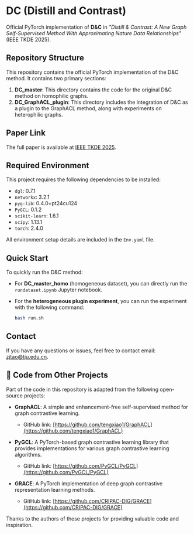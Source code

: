 # DC (Distill and Contrast)

Official PyTorch implementation of **D&C** in *"Distill & Contrast: A New Graph Self-Supervised Method With Approximating Nature Data Relationships"* (IEEE TKDE 2025).

## Repository Structure
This repository contains the official PyTorch implementation of the D&C method. It contains two primary sections:

1. **DC_master**: This directory contains the code for the original D&C method on homophilic graphs.
2. **DC_GraphACL_plugin**: This directory includes the integration of D&C as a plugin to the GraphACL method, along with experiments on heterophilic graphs.

## Paper Link
The full paper is available at [IEEE TKDE 2025](https://ieeexplore.ieee.org/abstract/document/10938656).

## Required Environment

This project requires the following dependencies to be installed:

- `dgl`: 0.7.1
- `networkx`: 3.2.1
- `pyg-lib`: 0.4.0+pt24cu124
- `PyGCL`: 0.1.2
- `scikit-learn`: 1.6.1
- `scipy`: 1.13.1
- `torch`: 2.4.0

All environment setup details are included in the `Env.yaml` file.

## Quick Start

To quickly run the D&C method:

- For **DC_master_homo** (homogeneous dataset), you can directly run the `rundataset.ipynb` Jupyter notebook.
- For the **heterogeneous plugin experiment**, you can run the experiment with the following command:

    ```bash
    bash run.sh
    ```

## Contact

If you have any questions or issues, feel free to contact email: [zjtao@tju.edu.cn](mailto:zjtao@tju.edu.cn).


## 🔄 Code from Other Projects

Part of the code in this repository is adapted from the following open-source projects:

- **GraphACL**: A simple and enhancement-free self-supervised method for graph contrastive learning.
  - GitHub link: [https://github.com/tengxiao1/GraphACL](https://github.com/tengxiao1/GraphACL)

- **PyGCL**: A PyTorch-based graph contrastive learning library that provides implementations for various graph contrastive learning algorithms.
  - GitHub link: [https://github.com/PyGCL/PyGCL](https://github.com/PyGCL/PyGCL)

- **GRACE**: A PyTorch implementation of deep graph contrastive representation learning methods.
  - GitHub link: [https://github.com/CRIPAC-DIG/GRACE](https://github.com/CRIPAC-DIG/GRACE)

Thanks to the authors of these projects for providing valuable code and inspiration.
